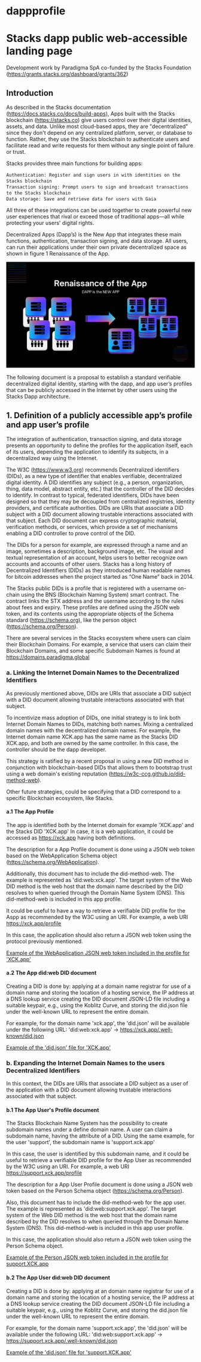 # dappprofile

# Stacks dapp public web-accessible landing page

Development work by Paradigma SpA co-funded by the Stacks Foundation (https://grants.stacks.org/dashboard/grants/362)

## Introduction

As described in the Stacks documentation (https://docs.stacks.co/docs/build-apps), Apps built with the Stacks blockchain (https://stacks.co) give users control over their digital identities, assets, and data.
Unlike most cloud-based apps, they are "decentralized" since they don't depend on any centralized platform, server, or database to function. Rather, they use the Stacks blockchain to authenticate users and facilitate read and write requests for them without any single point of failure or trust.

Stacks provides three main functions for building apps:

    Authentication: Register and sign users in with identities on the Stacks blockchain
    Transaction signing: Prompt users to sign and broadcast transactions to the Stacks blockchain
    Data storage: Save and retrieve data for users with Gaia

All three of these integrations can be used together to create powerful new user experiences that rival or exceed those of traditional apps—all while protecting your users' digital rights.

Decentralized Apps (Dapp’s) is the New App that integrates these main functions, authentication, transaction signing, and data storage.  All users, can run their applications under their own private decentralized space as shown in figure 1 Renaissance of the App.  
 
![Figure 1 Renaissance of the App](/dapp_renaissance_of_the_app.png)

The following document is a proposal to establish a standard verifiable decentralized digital identity, starting with the dapp, and app user’s profiles that can be publicly accessed in the Internet by other users using the Stacks Dapp architecture.

## 1.	Definition of a publicly accessible app’s profile and app user’s profile

The integration of authentication, transaction signing, and data storage presents an opportunity to define the profiles for the application itself, each of its users, depending the application to identify its subjects, in a decentralized way using the Internet.  

The W3C (https://www.w3.org) recommends Decentralized identifiers (DIDs), as a new type of identifier that enables verifiable, decentralized digital identity. A DID identifies any subject (e.g., a person, organization, thing, data model, abstract entity, etc.) that the controller of the DID decides to identify. In contrast to typical, federated identifiers, DIDs have been designed so that they may be decoupled from centralized registries, identity providers, and certificate authorities. DIDs are URIs that associate a DID subject with a DID document allowing trustable interactions associated with that subject. Each DID document can express cryptographic material, verification methods, or services, which provide a set of mechanisms enabling a DID controller to prove control of the DID.  

The DIDs for a person for example, are expressed through a name and an image, sometimes a description, background image, etc. The visual and textual representation of an account, helps users to better recognize own accounts and accounts of other users.
Stacks has a long history of Decentralized Identifiers (DIDs) as they introduced human readable names for bitcoin addresses when the project started as “One Name” back in 2014.

The Stacks public DIDs is a profile that is registered with a username on-chain using the BNS (Blockchain Naming System) smart contract. The contract links the STX address and the username according to the rules about fees and expiry.  These profiles are defined using the JSON web token, and its contents using the appropriate objects of the Schema standard (https://schema.org), like the person object (https://schema.org/Person).

There are several services in the Stacks ecosystem where users can claim their Blockchain Domains.  For example, a service that users can claim their Blockchain Domains, and some specific Subdomain Names is found at https://domains.paradigma.global 

### a.	Linking the Internet Domain Names to the Decentralized Identifiers
As previously mentioned above, DIDs are URIs that associate a DID subject with a DID document allowing trustable interactions associated with that subject.

To incentivize mass adoption of DIDs, one initial strategy is to link both Internet Domain Names to DIDs, matching both names. Mixing a centralized domain names with the decentralized domain names. For example, the Internet domain name XCK.app has the same name as the Stacks DID XCK.app, and both are owned by the same controller.  In this case, the controller should be the dapp developer.  

This strategy is ratified by a recent proposal in using a new DID method in conjunction with blockchain-based DIDs that allows them to bootstrap trust using a web domain's existing reputation (https://w3c-ccg.github.io/did-method-web). 

Other future strategies, could be specifying that a DID correspond to a specific Blockchain ecosystem, like Stacks.

#### a.1 The App Profile
The app is identified both by the Internet domain for example 'XCK.app' and the Stacks DID 'XCK.app'  In case, it is a web application, it could be accessed as https://xck.app having both definitions.

The description for a App Profile document is done using a JSON web token based on the WebApplication Schema object (https://schema.org/WebApplication).

Additionally, this document has to include the did-method-web.  The example is represented as 'did:web:xck.app'.  The target system of the Web DID method is the web host that the domain name described by the DID resolves to when queried through the Domain Name System (DNS). This did-method-web is included in this app profile.

It could be useful to have a way to retrieve a verifiable DID profile for the Aspp as recommended by the W3C using an URI. For example, a web URI https://xck.app/profile

In this case, the application should also return a JSON web token using the protocol previously mentioned.

[Example of the WebApplication JSON web token included in the profile for 'XCK.app'](/appprofile/profile.json)

#### a.2 The App did:web DID document
 Creating a DID is done by:
    applying at a domain name registrar for use of a domain name and
    storing the location of a hosting service, the IP address at a DNS lookup service
    creating the DID document JSON-LD file including a suitable keypair, e.g., using the Koblitz Curve, and storing the did.json file under the well-known URL to represent     the entire domain.

For example, for the domain name 'xck.app', the 'did.json' will be available under the following URL: 
'did:web:xck.app'
 -> https://xck.app/.well-known/did.json

[Example of the 'did.json' file for 'XCK.app'](/appprofile/did.json)

### b.	Expanding the Internet Domain Names to the users Decentralized Identifiers
In this context, the DIDs are URIs that associate a DID subject as a user of the application with a DID document allowing trustable interactions associated with that subject.

#### b.1 The App User's Profile document
The Stacks Blockchain Name System has the possibility to create subdomain names under a define domain name.  A user can claim a subdomain name, having the attribute of a DID.  Using the same example, for the user 'support', the subdomain name is 'support.xck.app'


In this case, the user is identified by this subdomain name, and it could be useful to retrieve a verifiable DID profile for the App User as recommended by the W3C using an URI.  For example, a web URI https://support.xck.app/profile

The description for a App User Profile document is done using a JSON web token based on the Person Schema object (https://schema.org/Person).

Also, this document has to include the did-method-web for the app user.  The example is represented as 'did:web:support.xck.app'.  The target system of the Web DID method is the web host that the domain name described by the DID resolves to when queried through the Domain Name System (DNS). This did-method-web is included in this app user profile.

In this case, the application should also return a JSON web token using the Person Schema object.

[Example of the Person JSON web token included in the profile for support.XCK.app](/userprofile/profile.json)

#### b.2 The App User did:web DID document
 Creating a DID is done by:
    applying at an domain name registrar for use of a domain name and
    storing the location of a hosting service, the IP address at a DNS lookup service
    creating the DID document JSON-LD file including a suitable keypair, e.g., using the Koblitz Curve, and storing the did.json file under the well-known URL to represent     the entire domain.

For example, for the domain name 'support.xck.app', the 'did.json' will be available under the following URL: 
'did:web:support.xck.app'
 -> https://support.xck.app/.well-known/did.json

[Example of the 'did.json' file for 'support.XCK.app'](/appprofile/did.json)
